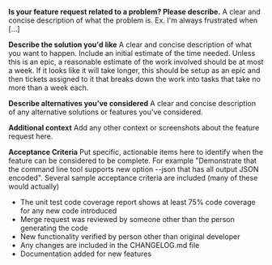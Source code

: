 **Is your feature request related to a problem? Please describe.**
A clear and concise description of what the problem is. Ex. I'm always frustrated when [...]

**Describe the solution you'd like**
A clear and concise description of what you want to happen. Include an initial estimate of the time needed. Unless this is an epic, a reasonable estimate of the work involved should be at most a week. If it looks like it will take longer, this should be setup as an epic and then tickets assigned to it that breaks down the work into tasks that take no more than a week each.

**Describe alternatives you've considered**
A clear and concise description of any alternative solutions or features you've considered.

**Additional context**
Add any other context or screenshots about the feature request here.

**Acceptance Criteria**
Put specific, actionable items here to identify when the feature can be considered to be complete. For example "Demonstrate that the command line tool supports new option --json that has all output JSON encoded". Several sample acceptance criteria are included (many of these would actually)

- The unit test code coverage report shows at least 75% code coverage for any new code introduced
- Merge request was reviewed by someone other than the person generating the code
- New functionality verified by person other than original developer
- Any changes are included in the CHANGELOG.md file
- Documentation added for new features
